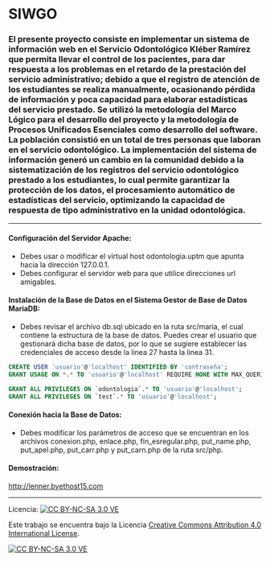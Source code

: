 # SIWGO

### El presente proyecto consiste en implementar un sistema de información web en el Servicio Odontológico Kléber Ramírez que permita llevar el control de los pacientes, para dar respuesta a los problemas en el retardo de la prestación del servicio administrativo; debido a que el registro de atención de los estudiantes se realiza manualmente, ocasionando pérdida de información y poca capacidad para elaborar estadísticas del servicio prestado. Se utilizó la metodología del Marco Lógico para el desarrollo del proyecto y la metodología de Procesos Unificados Esenciales como desarrollo del software. La población consistió en un total de tres personas que laboran en el servicio odontológico. La implementación del sistema de información generó un cambio en la comunidad debido a la sistematización de los registros del servicio odontológico prestado a los estudiantes, lo cual permite garantizar la protección de los datos, el procesamiento automático de estadísticas del servicio, optimizando la capacidad de respuesta de tipo administrativo en la unidad odontológica.

---

#### Configuración del Servidor Apache:

* Debes usar o modificar el virtual host odontologia.uptm que apunta hacia la dirección 127.0.0.1.
* Debes configurar el servidor web para que utilice direcciones url amigables.


#### Instalación de la Base de Datos en el Sistema Gestor de Base de Datos MariaDB:

* Debes revisar el archivo db.sql ubicado en la ruta src/maria, el cual contiene la estructura de la base de datos. Puedes crear el usuario que gestionará dicha base de datos, por lo que se sugiere establecer las credenciales de acceso desde la linea 27 hasta la linea 31.

```sql
CREATE USER 'usuario'@'localhost' IDENTIFIED BY 'contraseña';
GRANT USAGE ON *.* TO 'usuario'@'localhost' REQUIRE NONE WITH MAX_QUERIES_PER_HOUR 0 MAX_CONNECTIONS_PER_HOUR 0 MAX_UPDATES_PER_HOUR 0 MAX_USER_CONNECTIONS 0;

GRANT ALL PRIVILEGES ON `odontologia`.* TO 'usuario'@'localhost';
GRANT ALL PRIVILEGES ON `test`.* TO 'usuario'@'localhost';
```


#### Conexión hacia la Base de Datos:

* Debes modificar los parámetros de acceso que se encuentran en los archivos conexion.php, enlace.php, fin_esregular.php, put_name.php, put_apel.php, put_carr.php y put_carn.php de la ruta src/php.


#### Demostración:

http://lenner.byethost15.com

---

Licencia: [![CC BY-NC-SA 3.0 VE][cc-by-shield]][cc-by]

Este trabajo se encuentra bajo la Licencia [Creative Commons Attribution 4.0 International
License][cc-by].

[![CC BY-NC-SA 3.0 VE][cc-by-image]][cc-by]

[cc-by]: https://creativecommons.org/licenses/by-nc-sa/3.0/ve/
[cc-by-image]: https://i.creativecommons.org/l/by/4.0/88x31.png
[cc-by-shield]: https://img.shields.io/badge/License-CC%20BY%204.0-lightgrey.svg